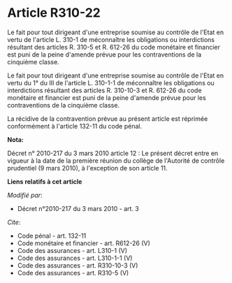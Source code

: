 # Article R310-22

Le fait pour tout dirigeant d'une entreprise soumise au contrôle de l'Etat en vertu de l'article L. 310-1 de méconnaître les
obligations ou interdictions résultant des articles R. 310-5 et R. 612-26 du code monétaire et financier est puni de la peine
d'amende prévue pour les contraventions de la cinquième classe. 

Le fait pour tout dirigeant d'une entreprise soumise au contrôle de l'Etat en vertu du 1° du III de l'article L. 310-1-1 de
méconnaître les obligations ou interdictions résultant des articles R. 310-10-3 et R. 612-26 du code monétaire et financier
est puni de la peine d'amende prévue pour les contraventions de la cinquième classe. 

La récidive de la contravention prévue au présent article est réprimée conformément à l'article 132-11 du code pénal.

**Nota:**

Décret n° 2010-217 du 3 mars 2010 article 12 : Le présent décret entre en vigueur à la date de la première réunion du collège
de l'Autorité de contrôle prudentiel (9 mars 2010), à l'exception de son article 11.

**Liens relatifs à cet article**

_Modifié par_:

  - Décret n°2010-217 du 3 mars 2010 - art. 3

_Cite_:

  - Code pénal - art. 132-11
  - Code monétaire et financier - art. R612-26 (V)
  - Code des assurances - art. L310-1 (V)
  - Code des assurances - art. L310-1-1 (V)
  - Code des assurances - art. R310-10-3 (V)
  - Code des assurances - art. R310-5 (V)
